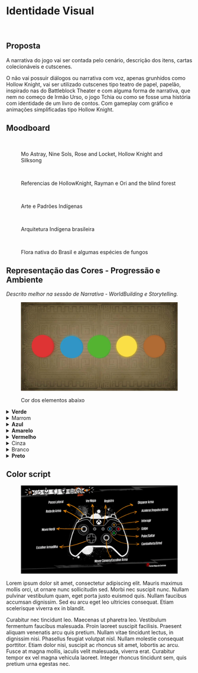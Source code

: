 # Identidade Visual

<figure><img src="../.gitbook/assets/MenuSemLogo.gif" alt=""><figcaption></figcaption></figure>

## Proposta

A narrativa do jogo vai ser contada pelo cenário, descrição dos itens, cartas colecionáveis e cutscenes.&#x20;

O não vai possuir diálogos ou narrativa com voz, apenas grunhidos como Hollow Knight, vai ser utilizado cutscenes tipo teatro de papel, papelão, inspirado nas do Battleblock Theater e com alguma forma de narrativa, que nem no começo de Irmão Urso, o jogo Tchia ou como se fosse uma história com identidade de um livro de contos. Com gameplay com gráfico e animações simplificadas tipo Hollow Knight.



## Moodboard

<figure><img src="../.gitbook/assets/MoodBoard - Pág. 1.jpg" alt=""><figcaption><p>Mo Astray, Nine Sols, Rose and Locket, Hollow Knight and Silksong</p></figcaption></figure>

<figure><img src="../.gitbook/assets/MoodBoard - Pág. 2.jpg" alt=""><figcaption><p>Referencias de HollowKnight, Rayman e Ori and the blind forest</p></figcaption></figure>

<figure><img src="../.gitbook/assets/MoodBoard - Pág. 3.jpg" alt=""><figcaption><p>Arte e Padrões Indígenas</p></figcaption></figure>

<figure><img src="../.gitbook/assets/MoodBoard - Pág. 4.jpg" alt=""><figcaption><p>Arquitetura Indígena brasileira</p></figcaption></figure>

<figure><img src="../.gitbook/assets/MoodBoard - Pág. 5.jpg" alt=""><figcaption><p>Flora nativa do Brasil e algumas espécies de fungos</p></figcaption></figure>



## Representação das Cores - Progressão e Ambiente

_Descrito melhor na sessão de Narrativa - WorldBuilding e Storytelling._



<figure><img src="../.gitbook/assets/Teste de cores.jpg" alt=""><figcaption><p>Cor dos elementos abaixo</p></figcaption></figure>

<details>

<summary><strong>Verde</strong></summary>

Terra representando a natureza, Floresta Densa, Próximo a Fontes de água. Insetos, animais e criaturas relacionadas à região, fungos entre outros. Sinergia com a energia da cor Azul.

**Significado da Cor -** Calma, Umidade, Amizade, Saúde, Tranquilidade. Decisões, pensamento abstrato e criativo, respostas afetivas, e capacidade para conexões emocionais e julgamento social, frescor, esperança, amizade, equilíbrio, ecológico, umidade, primavera, natureza, paz, saúde, ideal, abundância, tranquilidade, suavidade, descanso além de tolerância.

</details>

<details>

<summary>Marrom</summary>

É a cor da terra e da madeira e por isso está também associada à natureza.

**Significado da Cor -** Transmite uma sensação de calma, conforto físico e qualidade. Muitas vezes associado à segurança e prosperidade material, com a aquisição de bens. Segundo a cultura ocidental, o marrom representa a seriedade, maturidade, estabilidade e responsabilidade.

</details>

<details>

<summary><strong>Azul</strong></summary>

Água e ambiente húmido, criaturas e plantas aquáticas, cavernas úmidas, pântanos, fungos etc. Sinergia com o elemento Terra.

**Significado da Cor -** Inspiração, Vastidão, Afeto, Amizade e Confiança. Poder, produtividade, sucesso, sobriedade, sofisticação, inspiração, profundidade, mar, céu, gelo, espaço, verdade, afeto, intelectualidade, serenidade, infinito, meditação, amizade, confiança.

</details>

<details>

<summary><strong>Amarelo</strong></summary>

Vento, regiões altas e montanhosas. Possui sinergia com o com o Vermelho, o elemento do Fogo.

**Significado da Cor -**A cor amarela desperta frescor, traz leveza, descontração, otimismo. Simboliza criatividade, juventude, sabedoria, conhecimento, relaxamento, alegria, felicidade, idealismo, imaginação, esperança, claridade, verão e perigo.

</details>

<details>

<summary><strong>Vermelho</strong></summary>

Fogo, Regiões, Vulcões, Desertos e ambientes artificiais, tomados por máquinas, destruição e caos. Sinergia com a energia Turquesa.

**Significado da Cor -** Energia, Dinamismo, Ação, Emoção e Intensidade. Pecado da carne, paixão, sedução, transgressão, guerra, perigo, fogo, sol, dinamismo, força, energia, revolta, coragem, barbarismo, intensidade, vigor, violência, excitação, ação, agressividade, estímulo a se alimentar (fogo tem que queimar alguma coisa, e as máquinas se alimentam da natureza, fogo, a queima).

</details>

<details>

<summary>Cinza</summary>

Representando o Artificial, Plástico, Metal, Cimento, as Máquinas, o que dilui o preto da morte, tirando sua essência, deixando impuro, não natural.

**Significado da Cor -** Neutralidade, pó, chuva, máquinas, tédio, tristeza, decadência, velhice, desânimo, sabedoria, passado, elegância, sutileza.

</details>

<details>

<summary>Branco</summary>

Representa a entidade da Vida;

**Significado da Cor -** Neutralidade, pureza, vida, limpeza, castidade, liberdade, criatividade, infância, harmonia, divindade e paz.

</details>

<details>

<summary><strong>Preto</strong></summary>

Representando a entidade da Morte, o que o artificial solta, piche, óleo, resultado da queima da natureza resultando no preto e cinza, concreto, o que movimenta as Máquinas Autônomas, destruição. Sinergia com o Branco, representação da Vida.

**Significado da Cor -** Enterro, funeral, noite, coisas obscuras, fim, mal, miséria, temor. Entretanto também está associado a sofisticação e requinte (as máquinas, tecnologia no caso).

</details>



## Color script

<figure><img src="../.gitbook/assets/mnapeamento.jpg" alt=""><figcaption></figcaption></figure>

Lorem ipsum dolor sit amet, consectetur adipiscing elit. Mauris maximus mollis orci, ut ornare nunc sollicitudin sed. Morbi nec suscipit nunc. Nullam pulvinar vestibulum quam, eget porta justo euismod quis. Nullam faucibus accumsan dignissim. Sed eu arcu eget leo ultricies consequat. Etiam scelerisque viverra ex in blandit.

Curabitur nec tincidunt leo. Maecenas ut pharetra leo. Vestibulum fermentum faucibus malesuada. Proin laoreet suscipit facilisis. Praesent aliquam venenatis arcu quis pretium. Nullam vitae tincidunt lectus, in dignissim nisi. Phasellus feugiat volutpat nisl. Nullam molestie consequat porttitor. Etiam dolor nisi, suscipit ac rhoncus sit amet, lobortis ac arcu. Fusce at magna mollis, iaculis velit malesuada, viverra erat. Curabitur tempor ex vel magna vehicula laoreet. Integer rhoncus tincidunt sem, quis pretium urna egestas nec.

